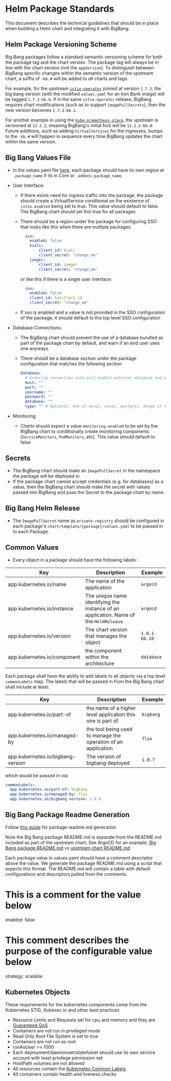 # Helm Package Standards

This document describes the technical guidelines that should be in place when building a Helm chart and integrating it with BigBang. 

## Helm Package Versioning Scheme

Big Bang packages follow a standard semantic versioning scheme for both the package tag and the chart version.  The package tag will always be in line with the chart version (not the `appVersion`).  To distinguish between BigBang specific changes within the semantic version of the upstream chart, a suffix of `-bb.#` will be added to _all_ charts and tags.

For example, for the upstream [`istio-operator`](https://github.com/istio/istio/tree/1.7.3/manifests/charts/istio-operator) pinned at version `1.7.3`, the big bang version (with the modified `values.yaml` for an Iron Bank image) will be tagged `1.7.3-bb.0`.  If in the same `istio-operator` release, BigBang requires chart modifications (such as to support `imagePullSecrets`), then the new version becomes `1.7.3-bb.1`.

For another example in using the [`kube-prometheus-stack`](https://github.com/prometheus-community/helm-charts/tree/kube-prometheus-stack-12.2.2/charts/kube-prometheus-stack), the upstream is versioned at `12.2.2`, meaning BigBang's initial fork will be `12.2.2-bb.0`.  Future additions, such as adding `VirtualServices` for the ingresses, bumps to the `-bb.#` will happen in sequence every time BigBang updates the chart within the same version.

## Big Bang Values File

* In the values.yaml file [here](../../../chart/values.yaml), each package should have its own region at `.package_name` if its in Core or `.addons.package_name`.
* User Interface:
  * If there exists need for ingress traffic into the package, the package should create a VirtualService conditional on the existence of `istio.enabled` being set to true.  This value should default to false.  The BigBang chart should set this true for all packages
  * There should be a region under the package for configuring SSO that looks like this when there are multiple packages

    ```yaml
      sso:
        enabled: false
        kiali:
            client_id: kiali
            client_secret: "change_me"
        jaeger:
            client_id: jaeger
            client_secret: "change_me"
    ```

    or like this if there is a single user interface:

    ```yaml
      sso:
        enabled: false
        client_id: twistlock_id
        client_secret: "change_me"
    ```

   * If sso is enabled and a value is not provided in the SSO configuration of the package, it should default to the top level SSO configuration
* Database Connections:
    * The BigBang chart should prevent the use of a database bundled as part of the package chart by default, and warn if an end user uses one anyways.
    * There should be a database section under the package configuration that matches the following section

      ```yaml
      database:
        # Entering connection info will enable external database and will auto-create any required secrets.
        host: ""
        port: ""
        username: ""
        password: ""
        database: ""
        type: "" # Optional. One of mysql, mssql, postgres, mongo if ther
      ```

* Monitoring
    * Charts should expect a value `monitoring.enabled` to be set by the BigBang chart to conditionally create monitoring components (`ServiceMonitors`, `PodMonitors`, etc).  This value should default to false


## Secrets

* The BigBang chart should make an `ImagePullSecret` in the namespace the package will be deployed in.
* If the package chart cannot accept credentials (e.g. for databases) as a value, then the BigBang chart should make the secret with values passed into BigBang and pass the Secret to the package chart by name.  

## Big Bang Helm Release

* The `ImagePullSecret` name as `private-registry` should be configured in each package's `chart/template/{package}/values.yaml` to be passed in to each Package.

## Common Values

* Every object in a package should have the following labels:

| Key | Description | Example |
| ------| -------| ------|
| app.kubernetes.io/name | The name of the application  | `argocd` |
| app.kubernetes.io/instance | The unique name identifying the instance of an application. Name of the `HelmRelease` | `argocd`
| app.kubernetes.io/version | The chart version that manages the object | `1.0.1-bb.10`
| app.kubernetes.io/component | the component within the architecture | `database` |

Each package shall have the ability to add labels to all objects via a top level `commonLabels` map.  The labels that will be passed in from
the Big Bang chart shall include at least:

| Key | Description | Example |
| ------| -------| ------|
| app.kubernetes.io/part-of | the name of a higher level application this one is part of | `bigbang` |
| app.kubernetes.io/managed-by | the tool being used to manage the operation of an application | `flux` |
| app.kubernetes.io/bigbang-version | The version of bigbang deployed | `1.0.7` |

which would be passed in via:

```yaml
commonLabels:
  app.kubernetes.io/part-of: bigbang
  app.kubernetes.io/managed-by: flux
  app.kubernetes.io/bigbang-version: 1.6.0
```

## Big Bang Package Readme Generation

Follow [this guide](https://repo1.dso.mil/big-bang/product/packages/gluon/-/blob/master/docs/bb-package-readme.md?ref_type=heads) for package readme.md generation

Note the Big Bang package README.md is separate from the README.md included as part of the upstream chart. See ArgoCD for an example, [Big Bang package README.md](https://repo1.dso.mil/big-bang/product/packages/argocd/-/blob/main/README.md?ref_type=heads) vs [upstream chart README.md](https://repo1.dso.mil/big-bang/product/packages/argocd/-/blob/main/chart/README.md?ref_type=heads)

Each package value in values.yaml should have a comment descriptor above the value. We generate the package README.md using a script that expects this format. The README.md will contain a table with default configurations and descriptors pulled from the comments.

# This is a comment for the value below
enabled: false

# This comment describes the purpose of the configurable value below
strategy: scalable

## Kubernetes Objects

These requirements for the kubernetes components come from the Kubernetes STIG, Kubesec.io and other best practices

* Resource Limits and Requests set for cpu and memory and they are [Guaranteed QoS](https://kubernetes.io/docs/tasks/configure-pod-container/quality-service-pod/#create-a-pod-that-gets-assigned-a-qos-class-of-guaranteed)
* Containers are not run in privileged mode
* Read Only Root File System is set to true
* Containers are not run as root
* runAsUser >= 1000
* Each deployment/daemonset/statefulset should use its own service account with least privilege permission set
* HostPath volumes are not allowed
* All resources contain the [Kubernetes Common Labels](https://kubernetes.io/docs/concepts/overview/working-with-objects/common-labels/)
* All containers contain health and liveness checks
